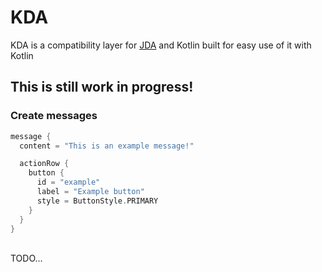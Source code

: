 # KDA
KDA is a compatibility layer for [JDA](https://github.com/DV8FromTheWorld/JDA) and Kotlin built for easy use of it with Kotlin

## This is still work in progress!

### Create messages
```kotlin
message { 
  content = "This is an example message!"

  actionRow { 
    button {
      id = "example"
      label = "Example button"
      style = ButtonStyle.PRIMARY
    }
  }      
}
```

<br>
TODO...
